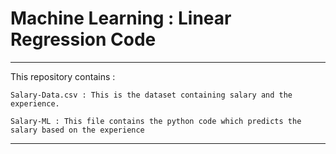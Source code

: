 # Machine Learning : Linear Regression Code 

 
 ***
 
 This repository contains :
 ```
 Salary-Data.csv : This is the dataset containing salary and the experience.
 
 ```
 
 ```
 Salary-ML : This file contains the python code which predicts the salary based on the experience
 
 ```
 
 ***
 

